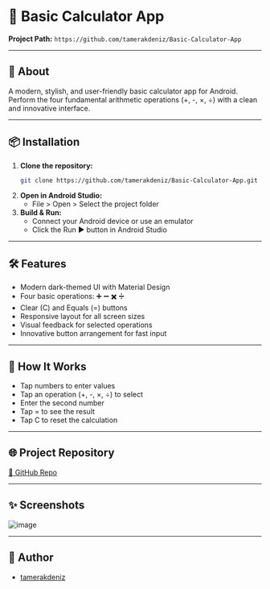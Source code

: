 # 🧮 Basic Calculator App

**Project Path:** `https://github.com/tamerakdeniz/Basic-Calculator-App`

---

## 🚀 About

A modern, stylish, and user-friendly basic calculator app for Android. Perform the four fundamental arithmetic operations (+, -, ×, ÷) with a clean and innovative interface.

---

## 📦 Installation

1. **Clone the repository:**
   ```bash
   git clone https://github.com/tamerakdeniz/Basic-Calculator-App.git
   ```
2. **Open in Android Studio:**
   - File > Open > Select the project folder
3. **Build & Run:**
   - Connect your Android device or use an emulator
   - Click the Run ▶️ button in Android Studio

---

## 🛠️ Features

- Modern dark-themed UI with Material Design
- Four basic operations: ➕ ➖ ✖️ ➗
- Clear (C) and Equals (=) buttons
- Responsive layout for all screen sizes
- Visual feedback for selected operations
- Innovative button arrangement for fast input

---

## 📱 How It Works

- Tap numbers to enter values
- Tap an operation (+, -, ×, ÷) to select
- Enter the second number
- Tap = to see the result
- Tap C to reset the calculation

---

## 🌐 Project Repository

[🔗 GitHub Repo](https://github.com/tamerakdeniz/Basic-Calculator-App)

---

## ✨ Screenshots

![image](https://github.com/user-attachments/assets/e90eb099-62e7-4a5e-9a5f-9697405e4bd3)


---

## 👤 Author

- [tamerakdeniz](https://github.com/tamerakdeniz)
